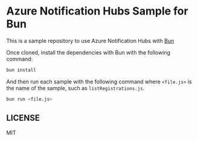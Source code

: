 # Azure Notification Hubs Sample for Bun

This is a sample repository to use Azure Notification Hubs with [Bun](https://bun.sh/)

Once cloned, install the dependencies with Bun with the following command:

```bash
bun install
```

And then run each sample with the following command where `<file.js>` is the name of the sample, such as `listRegistrations.js`.

```bash
bun run <file.js>
```

## LICENSE

MIT
